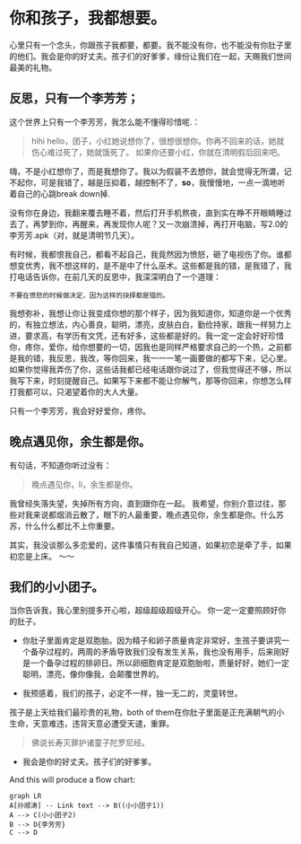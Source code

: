 # 你和孩子，我都想要。

心里只有一个念头，你跟孩子我都要，都要。我不能没有你，也不能没有你肚子里的他们。我会是你的好丈夫。孩子们的好爹爹，缘份让我们在一起，天赐我们世间最美的礼物。


## 反思，只有一个李芳芳；

这个世界上只有一个李芳芳，我怎么能不懂得珍惜呢.：
>hihi hello，团子，小红她说想你了，很想很想你。你再不回来的话，她就伤心难过死了，她就饿死了。
如果你还要小红，你就在清明假后回来吧。

嗨，不是小红想你了，而是我想你了。我以为假装不去想你，就会觉得无所谓，记不起你，可是我错了，越是压抑着，越控制不了，<b>so</b>，我慢慢地，一点一滴地听着自己的心跳break down掉.

没有你在身边，我翻来覆去睡不着，然后打开手机熬夜，直到实在睁不开眼睛睡过去了，再梦到你，再醒来，再发现你人呢？又一次崩溃掉，再打开电脑，写2.0的李芳芳.apk（对，就是清明节几天）。

有时候，我都恨我自己，都看不起自己，我竟然因为愤怒，砸了电视伤了你。谁都想变优秀，我不想这样的，是不是中了什么巫术。这些都是我的错，是我错了，我打电话告诉你，在前几天的反思中，我深深明白了一个道理：
```
不要在愤怒的时候做决定，因为这样的抉择都是错的。
```
我想弥补，我想让你让我变成你想的那个样子，因为我知道你，知道你是一个优秀的，有独立想法，内心善良，聪明，漂亮，皮肤白白，勤俭持家，跟我一样努力上进，要求高，有学历有文凭，还有好多，这些都是好的。我一定一定会好好珍惜你，疼你，爱你，给你想要的一切，因我也是同样严格要求自己的一个热，之前都是我的错，我反思，我改，等你回来，我一一一笔一画要做的都写下来，记心里。如果你觉得我弄伤了你，这些话我都已经电话跟你说过了，但我觉得还不够，所以我写下来，时刻提醒自己。如果写下来都不能让你解气，那等你回来，你想怎么样打我都可以，只渴望着你的大人大量。

只有一个李芳芳，我会好好爱你，疼你。

## 晚点遇见你，余生都是你。

有句话，不知道你听过没有：
>晚点遇见你，li，余生都是你。

我曾经失落失望，失掉所有方向，直到跟你在一起。
我希望，你别介意过往，那些对我来说都烟消云散了，眼下的人最重要，晚点遇见你，余生都是你。什么苏苏，什么什么都比不上你重要。

其实，我没谈那么多恋爱的，这件事情只有我自己知道，如果初恋是牵了手，如果初恋是上床。     ～～


## 我们的小小团子。

当你告诉我，我心里别提多开心啦，超级超级超级开心。
你一定一定要照顾好你的肚子。

 - 你肚子里面肯定是双胞胎。因为精子和卵子质量肯定非常好，生孩子要讲究一个备孕过程的，两周的矛盾导致我们没有发生关系，我也没有用手，后来刚好是一个备孕过程的排卵日。所以卵细胞肯定是双胞胎啦，质量好好，她们一定聪明，漂亮，像你像我，会颠覆世界的。

 - 我预感着，我们的孩子，必定不一样，独一无二的，灵童转世。

孩子是上天给我们最珍贵的礼物，both of them在你肚子里面是正充满朝气的小生命，天意难违，违背天意必遭受天谴，重罪。
>佛说长寿灭罪护诸童子陀罗尼经。

 - 我会是你的好丈夫。孩子们的好爹爹。



And this will produce a flow chart:

```mermaid
graph LR
A[孙顺涛] -- Link text --> B((小小团子1))
A --> C(小小团子2)
B --> D{李芳芳}
C --> D
```